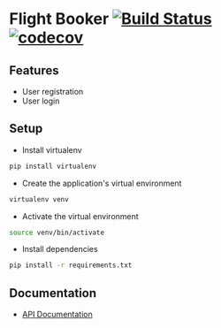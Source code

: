 # Flight Booker [![Build Status](https://travis-ci.com/otseobande/flight-booker.svg?branch=master)](https://travis-ci.com/otseobande/flight-booker) [![codecov](https://codecov.io/gh/otseobande/flight-booker/branch/master/graph/badge.svg)](https://codecov.io/gh/otseobande/flight-booker)

## Features

- User registration
- User login

## Setup

- Install virtualenv

```bash
pip install virtualenv
```

- Create the application's virtual environment

```bash
virtualenv venv
```

- Activate the virtual environment

```bash
source venv/bin/activate
```

- Install dependencies

```bash
pip install -r requirements.txt
```

## Documentation

- [API Documentation](https://documenter.getpostman.com/view/3424044/S1a4Y7Yo?version=latest#ea2cb554-596b-4939-a55c-60a23c9bcb71)
